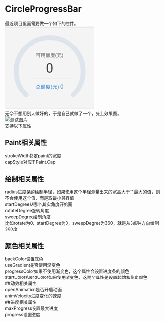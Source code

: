 # CircleProgressBar
最近项目里面需要做一个如下的控件。
<br />![测试图片](https://github.com/Amoryan/CircleProgressBar/raw/master/screenShort/1.png)
<br />无奈不想用别人做好的，于是自己就做了一个，先上效果图。
<br />![测试图片](https://github.com/Amoryan/CircleProgressBar/raw/master/screenShort/result.gif)
<br />支持以下属性
## Paint相关属性
strokeWidth指定paint的宽度
<br />capStyle对应于Paint.Cap
## 绘制相关属性
radius进度条的绘制半径，如果使用这个半径测量出来的宽高大于了最大的值，则不会使用这个值，而是取最小兼容值
<br />startDegree从哪个其实角度开始画
<br />rotateDegree旋转角度
<br />sweepDegree绘制角度
<br />比如rotate为0，startDegree为0，sweepDegree为360，就是从3点钟方向绘制360度
## 颜色相关属性
backColor设置底色
<br />useGradient是否使用渐变色
<br />progressColor如果不使用渐变色，这个属性会设置进度条的颜色
<br />startColor和endColor如果使用渐变色，这两个属性是设置起始和终止颜色
<br />##动效相关属性
<br />openAnimation是否开启动画
<br />animVelocity进度变化的速度
<br />##进度相关属性
<br />maxProgress设置最大进度
<br />progress设置进度
